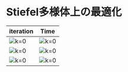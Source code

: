 # Stiefel多様体上の最適化
|iteration|Time|
|---|---|
|![k=0](https://github.com/h-atsu/riemannian_opt/blob/main/fig/St(3%2C%2010)_iter.png)|![k=0](https://github.com/h-atsu/riemannian_opt/blob/main/fig/St(3%2C%2010)_time.png)|
|![k=0](https://github.com/h-atsu/riemannian_opt/blob/main/fig/St(3%2C%20100)_iter.png)|![k=0](https://github.com/h-atsu/riemannian_opt/blob/main/fig/St(3%2C%20100)_time.png)|
|![k=0](https://github.com/h-atsu/riemannian_opt/blob/main/fig/St(3%2C%201000)_iter.png)|![k=0](https://github.com/h-atsu/riemannian_opt/blob/main/fig/St(3%2C%201000)_time.png)|

